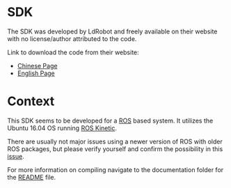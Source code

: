 # SDK

The SDK was developed by LdRobot and freely available on their website with no license/author attributed to the code.

Link to download the code from their website:
- [Chinese Page](https://www.ldrobot.com/download/89)
- [English Page](https://www.ldrobot.com/download/en/101)

# Context

This SDK seems to be developed for a [ROS](https://www.ros.org/) based system. It utilizes the Ubuntu 16.04 OS running [ROS Kinetic](http://wiki.ros.org/kinetic).

There are usually not major issues using a newer version of ROS with older ROS packages, but please verify yourself and confirm the possibility in this [issue](https://github.com/Temi-Robot-Sensors/Depth-Camera/issues/2). 

For more information on compiling navigate to the documentation folder for the [README](documentation/) file.